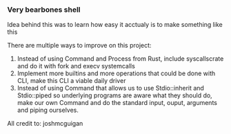 ### Very bearbones shell

Idea behind this was to learn how easy it acctualy is to make something like this

There are multiple ways to improve on this project:

1. Instead of using Command and Process from Rust, include syscallscrate and do it with fork and execv systemcalls
2. Implement more builtins and more operations that could be done with CLI, make this CLI a viable daily driver
3. Instead of using Command that allows us to use Stdio::inherit and Stdio::piped so underlying programs are aware what they should do, make our own Command and do the
standard input, ouput, arguments and piping ourselves.


All credit to: joshmcguigan
